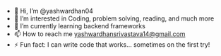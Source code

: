 - 👋 Hi, I’m @yashwardhan04
- 👀 I’m interested in Coding, problem solving, reading, and much more
- 🌱 I’m currently learning backend frameworks
- 📫 How to reach me yashwardhansrivastava14@gmail.com
- ⚡ Fun fact: I can write code that works… sometimes on the first try!

<!---
yashwardhan04/yashwardhan04 is a ✨ special ✨ repository because its `README.md` (this file) appears on your GitHub profile.
You can click the Preview link to take a look at your changes.
--->
